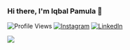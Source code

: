  ### Hi there, I'm Iqbal Pamula 👋
![Profile Views](https://komarev.com/ghpvc/?username=balpamula)
[![Instagram](https://img.shields.io/badge/--linkedin?label=Instagram&logo=Instagram&style=social)](https://www.instagram.com/iqbalpamulaa/) 
[![LinkedIn](https://img.shields.io/badge/--linkedin?label=LinkedIn&logo=LinkedIn&style=social)](https://www.linkedin.com/in/iqbalpamula/) 

<img src="https://github-readme-stats.vercel.app/api/top-langs/?username=bblapess"/>
